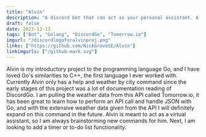 ```yaml
---
title: "Alvin"
description: "A discord bot that can act as your personal assistant. A casual side project that I intend to continually build on."
draft: false
date: 2023-12-13
tags: ["Bot", "Golang", "DiscordGo", "Tomorrow.io"]
imgurl: "/discordlogoforalvinproj.png"
links: ["https://github.com/NickGroveSE/Alvin"]
linkimgurls: ["/github-mark.svg"]
---
```


Alvin is my introductory project to the programming language Go, and I have loved Go's similarities to C++, the first language I ever worked with. Currently Alvin only has a help and weather by city command since the early stages of this project was a lot of documentation reading of DiscordGo. I am pulling the weather data from this API called Tomorrow.io, it has been great to learn how to perform an API call and handle JSON with Go, and with the extensive weather data given from the API I will definitely expand on this command in the future. Alvin is meant to act as a virtual assistant, so I am always brainstorming new commands for him. Next, I am looking to add a timer or to-do list functionality.
